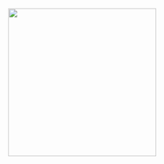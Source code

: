 

# <img width=300 src='https://storage.googleapis.com/cms-storage-bucket/ec64036b4eacc9f3fd73.svg'>



